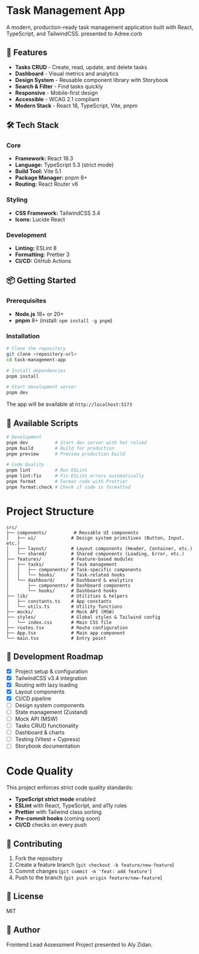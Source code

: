 # Task Management App

A modern, production-ready task management application built with React, TypeScript, and TailwindCSS.
presented to Adree.corb

## 🚀 Features

- **Tasks CRUD** - Create, read, update, and delete tasks
- **Dashboard** - Visual metrics and analytics
- **Design System** - Reusable component library with Storybook
- **Search & Filter** - Find tasks quickly
- **Responsive** - Mobile-first design
- **Accessible** - WCAG 2.1 compliant
- **Modern Stack** - React 18, TypeScript, Vite, pnpm

## 🛠️ Tech Stack

### Core

- **Framework:** React 18.3
- **Language:** TypeScript 5.3 (strict mode)
- **Build Tool:** Vite 5.1
- **Package Manager:** pnpm 8+
- **Routing:** React Router v6

### Styling

- **CSS Framework:** TailwindCSS 3.4
- **Icons:** Lucide React

### Development

- **Linting:** ESLint 8
- **Formatting:** Prettier 3
- **CI/CD:** GitHub Actions

## 📦 Getting Started

### Prerequisites

- **Node.js** 18+ or 20+
- **pnpm** 8+ (install: `npm install -g pnpm`)

### Installation

```bash
# Clone the repository
git clone <repository-url>
cd task-management-app

# Install dependencies
pnpm install

# Start development server
pnpm dev
```

The app will be available at `http://localhost:5173`

## 📜 Available Scripts

```bash
# Development
pnpm dev          # Start dev server with hot reload
pnpm build        # Build for production
pnpm preview      # Preview production build

# Code Quality
pnpm lint         # Run ESLint
pnpm lint:fix     # Fix ESLint errors automatically
pnpm format       # Format code with Prettier
pnpm format:check # Check if code is formatted
```

# Project Structure

```
src/
├── components/          # Reusable UI components
│   ├── ui/             # Design system primitives (Button, Input, etc.)
│   ├── layout/         # Layout components (Header, Container, etc.)
│   └── shared/         # Shared components (Loading, Error, etc.)
├── features/           # Feature-based modules
│   ├── tasks/          # Task management
│   │   ├── components/ # Task-specific components
│   │   └── hooks/      # Task-related hooks
│   └── dashboard/      # Dashboard & analytics
│       ├── components/ # Dashboard components
│       └── hooks/      # Dashboard hooks
├── lib/                # Utilities & helpers
│   ├── constants.ts    # App constants
│   └── utils.ts        # Utility functions
├── mocks/              # Mock API (MSW)
├── styles/             # Global styles & Tailwind config
│   └── index.css       # Main CSS file
├── routes.tsx          # Route configuration
├── App.tsx             # Main app component
└── main.tsx            # Entry point
```

## 🎯 Development Roadmap

- [x] Project setup & configuration
- [x] TailwindCSS v3.4 integration
- [x] Routing with lazy loading
- [x] Layout components
- [x] CI/CD pipeline
- [ ] Design system components
- [ ] State management (Zustand)
- [ ] Mock API (MSW)
- [ ] Tasks CRUD functionality
- [ ] Dashboard & charts
- [ ] Testing (Vitest + Cypress)
- [ ] Storybook documentation

# Code Quality

This project enforces strict code quality standards:

- **TypeScript strict mode** enabled
- **ESLint** with React, TypeScript, and a11y rules
- **Prettier** with Tailwind class sorting
- **Pre-commit hooks** (coming soon)
- **CI/CD** checks on every push

## 🤝 Contributing

1. Fork the repository
2. Create a feature branch (`git checkout -b feature/new-feature`)
3. Commit changes (`git commit -m 'feat: add feature'`)
4. Push to the branch (`git push origin feature/new-feature`)

## 📝 License

MIT

## 👤 Author

Frontend Lead Assessment Project presented to Aly Zidan.
